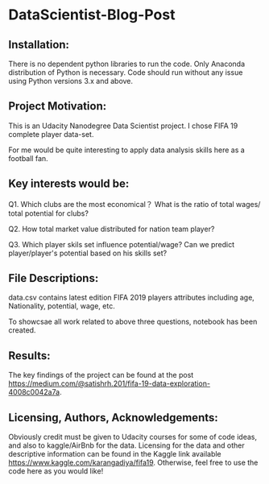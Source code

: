 # DataScientist-Blog-Post

## Installation:

There is no dependent python libraries to run the code. Only Anaconda distribution of Python is necessary. Code should run without any issue using Python versions 3.x and above.
## Project Motivation:

This is an Udacity Nanodegree Data Scientist project. I chose FIFA 19 complete player data-set.

For me would be quite interesting to apply data analysis skills here as a football fan.

## Key interests would be:

Q1. Which clubs are the most economical？ What is the ratio of total wages/ total potential for clubs?

Q2. How total market value distributed for nation team player?

Q3. Which player skils set influence potential/wage? Can we predict player/player's potential based on his skills set?

## File Descriptions:

data.csv contains latest edition FIFA 2019 players attributes including age, Nationality, potential, wage, etc.

To showcsae all work related to above three questions, notebook has been created.
## Results:

The key findings of the project can be found at the post https://medium.com/@satishrh.201/fifa-19-data-exploration-4008c0042a7a.
## Licensing, Authors, Acknowledgements:

Obviously credit must be given to Udacity courses for some of code ideas, and also to kaggle/AirBnb for the data. Licensing for the data and other descriptive information can be found in the Kaggle link available https://www.kaggle.com/karangadiya/fifa19. Otherwise, feel free to use the code here as you would like!
